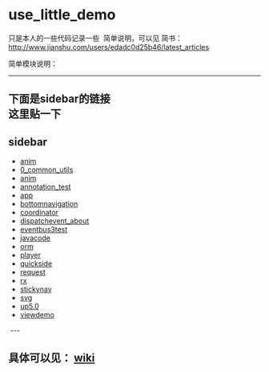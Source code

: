 # use_little_demo
只是本人的一些代码记录一些 
简单说明，可以见 简书：
http://www.jianshu.com/users/edadc0d25b46/latest_articles
 
 
简单模块说明：


---
下面是sidebar的链接    
这里贴一下
---
## sidebar
- [anim](anim)
- [0_common_utils](_common_utils)
- [anim](anim)
- [annotation_test](annotation_test)
- [app](app)
- [bottomnavigation](bottomnavigation)
- [coordinator](coordinator)
- [dispatchevent_about](dispatchevent_about)
- [eventbus3test](eventbus3test)
- [javacode](javacode)
- [orm](orm)
- [player](player)
- [quickside](quickside)
- [request](request)
- [rx](rx)
- [stickynav](stickynav)
- [svg](svg)
- [up5.0](up5.0)
- [viewdemo](viewdemo)


 ---
 ## 具体可以见： [wiki](https://github.com/2954722256/use_little_demo/wiki)

